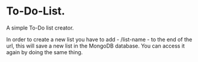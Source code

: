 # To-Do-List.
A simple To-Do list creator.

In order to create a new list you have to add - /list-name - to the end of the url, this will save a new list in the MongoDB database. You can access it again by doing the same thing. 
